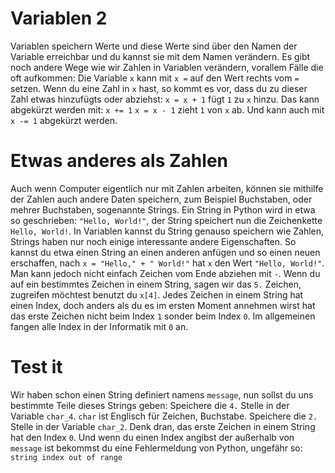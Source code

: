 # Variablen 2
Variablen speichern Werte und diese Werte sind über den Namen der Variable
erreichbar und du kannst sie mit dem Namen verändern.
Es gibt noch andere Wege wie wir Zahlen in Variablen verändern,
vorallem Fälle die oft aufkommen:
Die Variable `x` kann mit `x =` auf den Wert rechts vom `=` setzen.
Wenn du eine Zahl in `x` hast, so kommt es vor, dass du zu dieser
Zahl etwas hinzufügts oder abziehst:
`x = x + 1` fügt `1` zu `x` hinzu.
Das kann abgekürzt werden mit:
`x += 1`
`x = x - 1` zieht `1` von `x` ab.
Und kann auch mit `x -= 1` abgekürzt werden.

# Etwas anderes als Zahlen
Auch wenn Computer eigentlich nur mit Zahlen arbeiten,
können sie mithilfe der Zahlen auch andere Daten speichern,
zum Beispiel Buchstaben, oder mehrer Buchstaben, sogenannte Strings.
Ein String in Python wird in etwa so geschrieben:
`"Hello, World!"`, der String speichert nun die Zeichenkette `Hello, World!`.
In Variablen kannst du String genauso speichern wie Zahlen,
Strings haben nur noch einige interessante andere Eigenschaften.
So kannst du etwa einen String an einen anderen anfügen und so einen
neuen erschaffen, nach
`x = "Hello," + " World!"`
hat `x` den Wert `"Hello, World!"`.
Man kann jedoch nicht einfach Zeichen vom Ende abziehen mit `-`.
Wenn du auf ein bestimmtes Zeichen in einem String, sagen wir das
`5.` Zeichen, zugreifen möchtest benutzt du `x[4]`.
Jedes Zeichen in einem String hat einen Index, doch anders als
du es im ersten Moment annehmen wirst hat das erste Zeichen nicht
beim Index `1` sonder beim Index `0`. Im allgemeinen fangen alle
Index in der Informatik mit `0` an.

# Test it
Wir haben schon einen String definiert namens `message`,
nun sollst du uns bestimmte Teile dieses Strings geben:
Speichere die `4.` Stelle in der Variable `char_4`.
`char` ist Englisch für Zeichen, Buchstabe.
Speichere die `2.` Stelle in der Variable `char_2`.
Denk dran, das erste Zeichen in einem String hat den Index `0`.
Und wenn du einen Index angibst der außerhalb von `message` ist bekommst
du eine Fehlermeldung von Python,
ungefähr so:  `string index out of range`
